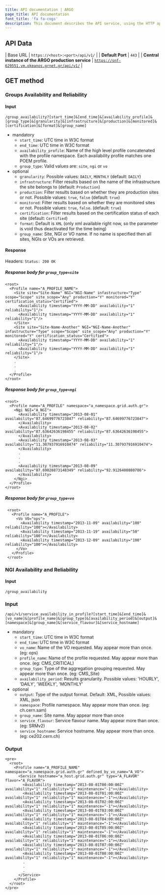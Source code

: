 ```yaml
---
title: API documentation | ARGO
page_title: API documentation 
font_title: 'fa fa-cogs'
description: This document describes the API service, using the HTTP application protocol. This API uses XML as the primary exchange format.
---
```


## API Data

| Base URL | <code>https://\<host\>:\<port\>/api/v1/</code> |
| **Default Port**         | <code>443</code>  |
| **Central instance of the ARGO production service** |  <code>https://snf-629551.vm.okeanos.grnet.gr/api/v1/</code> |

## GET method

### Groups Availability and Reliability

#### Input

    /group_availability?[start_time]&[end_time]&[availability_profile]&[group_type]&[granularity]&[infrastructure]&[production]&[monitored]&[certification]&[format]&[group_name]

- mandatory
  - `start_time`: UTC time in W3C format 
  - `end_time`: UTC time in W3C format
  - `availability_profile`: Name of the high level profile concatenated with the profile namespace. Each availability profile matches one POEM profile.
  - `group_type`: Valid values are: `site`, `ngi` or `vo`
- optional
  - `granularity`: Possible values: `DAILY`, `MONTHLY` (default: `DAILY`)
  - `infrastructure`: Filter results based on the name of the infrastructure the site belongs to (default: `Production`)
  - `production`: Filter results based on whether they are production sites or not. Possible values: `true`, `false` (default: `true`)
  - `monitored`: Filter results based on whether they are monitored sites or not. Possible values: `true`, `false`. (default: `true`)
  - `certification`: Filter results based on the certification status of each site (default: `Certified`)
  - `format`: Default is `XML` (only xml available right now, so the parameter is void thus deactivated for the time being)
  - `group_name`: Site, NGI or VO name. If no name is specified then all sites, NGIs or VOs are retrieved. 

#### Response

Headers: `Status: 200 OK`

##### Response body for `group_type=site`

    <root>
      <Profile name="A_PROFILE_NAME">
        <Site site="Site-Name" NGI="NGI-Name" infastructure="Type" scope="Scope" site_scope="Any" production="Y" monitored="Y" certification_status="Certified">
          <Availability timestamp="YYYY-MM-DD" availability="1" reliability="1"/>
          <Availability timestamp="YYYY-MM-DD" availability="1" reliability="1"/>
        </Site>
        <Site site="Site-Name-Another" NGI="NGI-Name-Another" infastructure="Type" scope="Scope" site_scope="Any" production="Y" monitored="Y" certification_status="Certified">
          <Availability timestamp="YYYY-MM-DD" availability="1" reliability="1"/>
          <Availability timestamp="YYYY-MM-DD" availability="1" reliability="1"/>
        </Site>
        .
        .
        .
      </Profile>
    </root>

##### Response body for `group_type=ngi`

    <root>
      <Profile name="A_PROFILE" namespace="a_namespace.grid.auth.gr">
        <Ngi NGI="A_NGI">
          <Availability timestamp="2013-08-01" availability="87.64699776723847" reliability="87.64699776723847">
          </Availability>
          <Availability timestamp="2013-08-02" availability="87.63642636198455" reliability="87.63642636198455">
          </Availability>
          <Availability timestamp="2013-08-03" availability="11.307937916910474" reliability="11.307937916910474">
          </Availability>
          .
          .
          .
          <Availability timestamp="2013-08-09" availability="87.69028873148349" reliability="92.9126400880786">
          </Availability>
        </Ngi>
      </Profile>
    </root>


##### Response body for `group_type=vo`

     <root>
       <Profile name="A_PROFILE">
         <Vo VO="ops">
           <Availability timestamp="2013-11-09" availability="100" reliability="100"></Availability>
           <Availability timestamp="2013-11-19" availability="50" reliability="100"></Availability>
           <Availability timestamp="2013-12-09" availability="100" reliability="100"></Availability>
         </Vo>
       </Profile>
     </root>

### NGI Availability and Reliability

#### Input

    /group_availability

### Input

    /api/v1/service_availability_in_profile?[start_time]&[end_time]&[vo_name]&[profile_name]&[group_type]&[availability_period]&[output]&[namespace]&[group_name]&[service_flavour]&[service_hostname] 

- mandatory
  - `start_time`: UTC time in W3C format 
  - `end_time`: UTC time in W3C format
  - `vo_name`: Name of the VO requested. May appear more than once. (eg: ops)
  - `profile_name`: Name of the profile requested. May appear more than once. (eg: CMS_CRITICAL)
  - `group_type`: Type of the aggregation grouping requested.  May appear more than once. (eg: CMS_Site)
  - `availability_period`: Results granularity. Possible values: 'HOURLY', 'DAILY', 'WEEKLY', 'MONTHLY'
- optional
  - `output`: Type of the output format. Default: XML, Possible values: XML, json
  - `namespace`: Profile namespace. May appear more than once. (eg: ch.cern.sam)
  - `group_name`: Site name. May appear more than once
  - `service_flavour`: Service flavour name. May appear more than once. (eg: SRMv2)
  - `service_hostname`: Service hostname. May appear more than once. (eg: ce202.cern.ch)

### Output 

    <pre>
      <root>
        <Profile name="A_PROFILE_NAME" namespace="a_namespace.grid.auth.gr" defined_by_vo_name="A_VO">
          <Service hostname="a_host.grid.auth.gr" type="A_FLAVOR" flavor="A_FLAVOR">
            <Availability timestamp="2013-08-01T00:00:00Z" availability="1" reliability="1" maintenance="-1"></Availability>
            <Availability timestamp="2013-08-01T01:00:00Z" availability="1" reliability="1" maintenance="-1"></Availability>
            <Availability timestamp="2013-08-01T02:00:00Z" availability="1" reliability="1" maintenance="-1"></Availability>
            <Availability timestamp="2013-08-01T03:00:00Z" availability="1" reliability="1" maintenance="-1"></Availability>
            <Availability timestamp="2013-08-01T04:00:00Z" availability="1" reliability="1" maintenance="-1"></Availability>
            <Availability timestamp="2013-08-01T05:00:00Z" availability="1" reliability="1" maintenance="-1"></Availability>
            <Availability timestamp="2013-08-01T06:00:00Z" availability="1" reliability="1" maintenance="-1"></Availability>
            <Availability timestamp="2013-08-01T07:00:00Z" availability="1" reliability="1" maintenance="-1"></Availability>
            <Availability timestamp="2013-08-01T08:00:00Z" availability="1" reliability="1" maintenance="-1"></Availability>
            .
            .
            .
          </Service>
        </Profile>
      </root>
    </pre>


